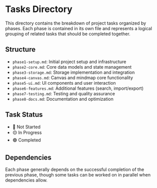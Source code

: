 # Tasks Directory

This directory contains the breakdown of project tasks organized by phases. Each phase is contained in its own file and represents a logical grouping of related tasks that should be completed together.

## Structure

- `phase1-setup.md`: Initial project setup and infrastructure
- `phase2-core.md`: Core data models and state management
- `phase3-storage.md`: Storage implementation and integration
- `phase4-canvas.md`: Canvas and mindmap core functionality
- `phase5-ui.md`: UI components and user interaction
- `phase6-features.md`: Additional features (search, import/export)
- `phase7-testing.md`: Testing and quality assurance
- `phase8-docs.md`: Documentation and optimization

## Task Status

- 🔴 Not Started
- 🟡 In Progress
- 🟢 Completed

## Dependencies

Each phase generally depends on the successful completion of the previous phase, though some tasks can be worked on in parallel when dependencies allow. 